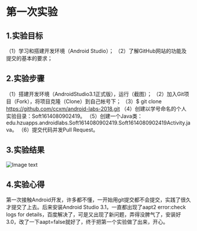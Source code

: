 # 第一次实验
## 1.实验目标
   （1）学习和搭建开发环境（Android Studio）；
   （2）了解GitHub网站的功能及提交的基本的要求；
## 2.实验步骤
 （1）搭建开发环境（AndroidStudio3.1正式版），运行（截图）；
 （2）加入Git项目（Fork），将项目克隆（Clone）到自己帐号下；
 （3）$ git clone https://github.com/ccxm/android-labs-2018.git
 （4）创建以学号命名的个人实验目录：Soft1614080902419。
 （5）创建一个Java类：edu.hzuapps.androidlabs.Soft1614080902419.Soft1614080902419Activity.java。
 （6）提交代码并发Pull Request。
## 3.实验结果
![Image text](https://github.com/ccxm/android-labs-2018/blob/master/soft1614080902419/1.PNG?raw=true)
## 4.实验心得
   第一次接触Android开发，许多都不懂，一开始用git提交都不会提交，实践了很久才提交了上去。后来安装Android Studio 3.1，一直都出现了aapt2 error:check logs for details，百度解决了，可是又出现了新问题，弄得没脾气了，安装好3.0，改了一下aapt=false就好了，终于把第一个实验做了出来，开心。

